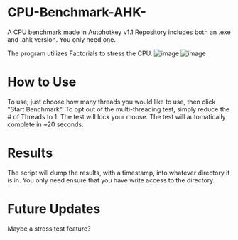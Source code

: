 # CPU-Benchmark-AHK-
A CPU benchmark made in Autohotkey v1.1
Repository includes both an .exe and .ahk version. You only need one.

The program utilizes Factorials to stress the CPU.
![image](https://github.com/user-attachments/assets/957e8d48-dd59-4dc7-a605-11562b22d30b)
![image](https://github.com/user-attachments/assets/df56124d-1688-40ef-9350-6a2f1b879283)

# How to Use
To use, just choose how many threads you would like to use, then click "Start Benchmark".
To opt out of the multi-threading test, simply reduce the # of Threads to 1.
The test will lock your mouse. The test will automatically complete in ~20 seconds.

# Results
The script will dump the results, with a timestamp, into whatever directory it is in.
You only need ensure that you have write access to the directory.

# Future Updates
Maybe a stress test feature?

